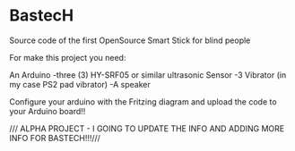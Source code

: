BastecH
=======

Source code of the first OpenSource Smart Stick for blind people

For make this project you need:

An Arduino
-three (3) HY-SRF05 or similar ultrasonic Sensor
-3 Vibrator (in my case PS2 pad vibrator)
-A speaker

Configure your arduino with the Fritzing diagram and upload the code to your Arduino board!!

/// ALPHA PROJECT - I GOING TO UPDATE THE INFO AND ADDING MORE INFO FOR BASTECH!!!///
